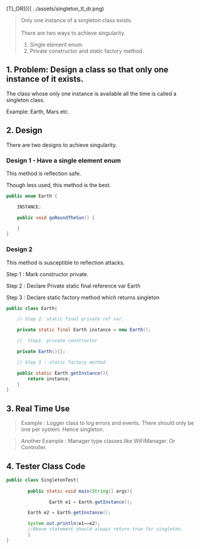 


[TL;DR]({{ ../assets/singleton_tl_dr.png)

>  Only one instance of a singleton class exists.<br><br>
>  There are two ways to achieve singularity.
>
>  1. Single element enum.
>  2. Private constructor and static factory method.

## 1. Problem: Design a class so that only **one** instance of it exists.

The class whose only one instance is available all the time is called a singleton class.

Example: Earth, Mars etc.


## 2. Design

There are two designs to achieve singularity.



### Design  1 - Have a single element enum

This method is reflection safe.

Though less used, this method is the best.

```java
public enum Earth {

	INSTANCE;

	public void goRoundTheSun() {

	}
}
```




### Design 2

This method is susceptible to reflection attacks.

Step 1 : Mark constructor private.

Step 2  : Declare Private static final reference var Earth

Step 3  :  Declare static factory method which returns singleton



```java
public class Earth{

	// Step 2. static final private ref var.

	private static final Earth instance = new Earth();

	//  Step1. private constructor

	private Earth(){};

	// Step 3 : static factory method

	public static Earth getInstance(){
		return instance;
	}
}
```





## 3. Real Time Use

> Example : Logger class to log errors and events. There should only be one per system. Hence singleton.

> Another Example : Manager type classes like WiFiManager. Or Controller.


## 4. Tester Class Code



```java
public class SingletonTest{
		
		public static void main(String[] args){

                Earth e1 = Earth.getInstance();

		Earth e2 = Earth.getInstance();

		System.out.println(e1==e2);
		//Above statement should always return true for singleton.
		}
}
```

